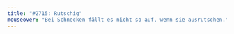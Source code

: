 ```yaml
---
title: "#2715: Rutschig"
mouseover: "Bei Schnecken fällt es nicht so auf, wenn sie ausrutschen."
---
```


